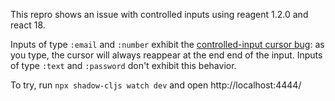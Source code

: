 This repro shows an issue with controlled inputs using reagent 1.2.0 and react 18.

Inputs of type `:email` and `:number` exhibit the [controlled-input cursor bug](https://github.com/reagent-project/reagent/blob/master/doc/ControlledInputs.md): as you type, the cursor will always reappear at the end end of the input. Inputs of type `:text` and `:password` don't exhibit this behavior.

To try, run `npx shadow-cljs watch dev` and open http://localhost:4444/
